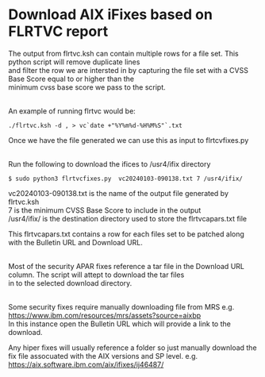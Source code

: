 # Download AIX iFixes based on FLRTVC report

The output from flrtvc.ksh can contain multiple rows for a file set. This python script will remove duplicate lines<br>
and filter the row we are intersted in by capturing the file set with a CVSS Base Score equal to or higher than the <br>
minimum cvss base score we pass to the script.<br><br>

An example of running flrtvc would be:

```
./flrtvc.ksh -d , > vc`date +"%Y%m%d-%H%M%S"`.txt
```
Once we have the file generated we can use this as input to flrtcvfixes.py<br><br>

Run the following to download the ifices to /usr4/ifix directory

```
$ sudo python3 flrtvcfixes.py  vc20240103-090138.txt 7 /usr4/ifix/
```
vc20240103-090138.txt is the name of the output file generated by flrtvc.ksh<br>
7 is the minimum CVSS Base Score to include in the output<br>
/usr4/ifix/ is the destination directory used to store the flrtvcapars.txt file<br>

This flrtvcapars.txt contains a row for each files set to be patched along with the Bulletin URL and Download URL.<br><br>

Most of the security APAR fixes reference a tar file in the Download URL column. The script will attept to download the tar files<br>
in to the selected download directory.<br><br>

Some security fixes require manually downloading file from MRS e.g. <br>
https://www.ibm.com/resources/mrs/assets?source=aixbp<br>
In this instance open the Bulletin URL which will provide a link to the download.<br>

Any hiper fixes will usually reference a folder so just manually download the fix file assocuated with the AIX versions and SP level. e.g.<br>
https://aix.software.ibm.com/aix/ifixes/ij46487/<br>

